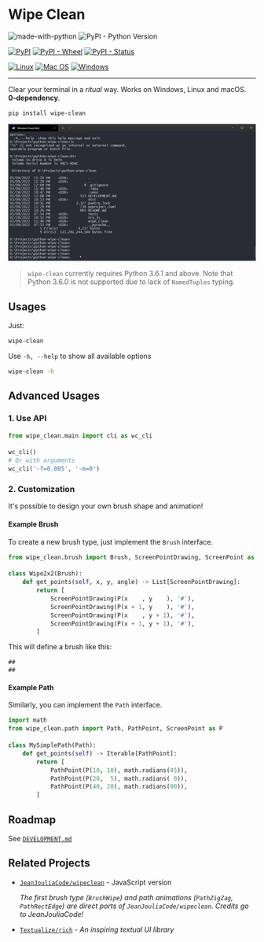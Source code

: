 # Wipe Clean

![made-with-python](https://img.shields.io/badge/Made%20with-Python-1f425f.svg)
![PyPI - Python Version](https://img.shields.io/pypi/pyversions/wipe-clean?logo=python)

[![PyPI](https://img.shields.io/pypi/v/wipe-clean?logo=pypi)](https://pypi.org/project/wipe-clean/)
[![PyPI - Wheel](https://img.shields.io/pypi/wheel/wipe-clean)](https://pypi.org/project/wipe-clean/)
[![PyPI - Status](https://img.shields.io/pypi/status/wipe-clean)](https://pypi.org/project/wipe-clean/)

[![Linux](https://img.shields.io/badge/Linux-FCC624?logo=linux&logoColor=black)](https://github.com/wenoptics/python-wipe-clean)
[![Mac OS](https://img.shields.io/badge/MacOS--9cf?logo=Apple&style=social)](https://github.com/wenoptics/python-wipe-clean)
[![Windows](https://img.shields.io/badge/Windows-0078D6?logo=windows&logoColor=white)](https://github.com/wenoptics/python-wipe-clean)

---

Clear your terminal in a _ritual_ way. Works on Windows, Linux and macOS. **0-dependency**.

```bash
pip install wipe-clean
```

![demo](https://github.com/wenoptics/python-wipe-clean/blob/master/doc/terminal.gif?raw=true)


> `wipe-clean` currently requires Python 3.6.1 and above. Note that Python 3.6.0 is
 not supported due to lack of `NamedTuples` typing.


## Usages

Just:

```bash
wipe-clean
```

Use `-h, --help` to show all available options 

```bash
wipe-clean -h
```

## Advanced Usages

### 1. Use API

```python
from wipe_clean.main import cli as wc_cli

wc_cli()
# Or with arguments
wc_cli('-f=0.005', '-m=0')
```

### 2. Customization

It's possible to design your own brush shape and animation!

#### Example Brush

To create a new brush type, just implement the `Brush` interface.

```python
from wipe_clean.brush import Brush, ScreenPointDrawing, ScreenPoint as P

class Wipe2x2(Brush):
    def get_points(self, x, y, angle) -> List[ScreenPointDrawing]:
        return [
            ScreenPointDrawing(P(x    , y    ), '#'),
            ScreenPointDrawing(P(x + 1, y    ), '#'),
            ScreenPointDrawing(P(x    , y + 1), '#'),
            ScreenPointDrawing(P(x + 1, y + 1), '#'),
        ]
```

This will define a brush like this:

```text
##
##
```

#### Example Path

Similarly, you can implement the `Path` interface.

```python
import math
from wipe_clean.path import Path, PathPoint, ScreenPoint as P

class MySimplePath(Path):
    def get_points(self) -> Iterable[PathPoint]:
        return [
            PathPoint(P(10, 10), math.radians(45)),
            PathPoint(P(20,  5), math.radians( 0)),
            PathPoint(P(40, 20), math.radians(90)),
        ]
```


## Roadmap

See [`DEVELOPMENT.md`](./DEVELOPMENT.md)


## Related Projects

- [`JeanJouliaCode/wipeclean`](https://github.com/JeanJouliaCode/wipeClean) - JavaScript version

  _The first brush type (`BrushWipe`) and path animations (`PathZigZag`, `PathRectEdge`) are direct ports
  of `JeanJouliaCode/wipeclean`. Credits go to JeanJouliaCode!_

- [`Textualize/rich`](https://github.com/Textualize/rich) - _An inspiring textual UI library_

